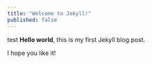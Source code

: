 ```yaml
---
title: "Welcome to Jekyll!"
published: false
---
```

test
**Hello world**, this is my first Jekyll blog post.

I hope you like it!
